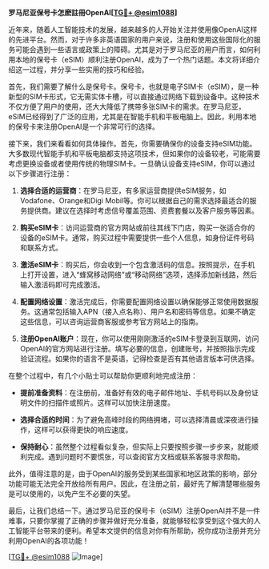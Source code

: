 **罗马尼亚保号卡怎麽註冊OpenAI[[TG💪+ @esim1088](https://t.me/s/esim1088)]**

近年来，随着人工智能技术的发展，越来越多的人开始关注并使用像OpenAI这样的先进平台。然而，对于许多非英语国家的用户来说，注册和使用这些国际化的服务可能会遇到一些语言或政策上的障碍。尤其是对于罗马尼亚的用户而言，如何利用本地的保号卡（eSIM）顺利注册OpenAI，成为了一个热门话题。本文将详细介绍这一过程，并分享一些实用的技巧和经验。

首先，我们需要了解什么是保号卡。保号卡，也就是电子SIM卡（eSIM），是一种新型的SIM卡形式，它无需实体卡槽，可以直接通过网络下载到设备中。这种技术不仅方便了用户的使用，还大大降低了携带多张SIM卡的需求。在罗马尼亚，eSIM已经得到了广泛的应用，尤其是在智能手机和平板电脑上。因此，利用本地的保号卡来注册OpenAI是一个非常可行的选择。

接下来，我们来看看如何具体操作。首先，你需要确保你的设备支持eSIM功能。大多数现代智能手机和平板电脑都支持这项技术，但如果你的设备较老，可能需要考虑更换设备或者使用传统的物理SIM卡。一旦确认设备支持eSIM，你可以通过以下步骤进行注册：

1. **选择合适的运营商**：在罗马尼亚，有多家运营商提供eSIM服务，如Vodafone、Orange和Digi Mobil等。你可以根据自己的需求选择最适合的服务提供商。建议在选择时考虑信号覆盖范围、资费套餐以及客户服务等因素。

2. **购买eSIM卡**：访问运营商的官方网站或前往其线下门店，购买一张适合你的设备的eSIM卡。通常，购买过程中需要提供一些个人信息，如身份证件号码和联系方式。

3. **激活eSIM卡**：购买后，你会收到一个包含激活码的信息。按照提示，在手机上打开设置，进入“蜂窝移动网络”或“移动网络”选项，选择添加新线路，然后输入激活码即可完成激活。

4. **配置网络设置**：激活完成后，你需要配置网络设置以确保能够正常使用数据服务。这通常包括输入APN（接入点名称）、用户名和密码等信息。如果不确定这些信息，可以咨询运营商客服或参考官方网站上的指南。

5. **注册OpenAI账户**：现在，你可以使用刚刚激活的eSIM卡登录到互联网，访问OpenAI的官方网站进行注册。填写必要的信息，创建账号，并按照指示完成验证流程。如果你的语言不是英语，记得检查是否有其他语言版本可供选择。

在整个过程中，有几个小贴士可以帮助你更顺利地完成注册：

- **提前准备资料**：在注册前，准备好有效的电子邮件地址、手机号码以及身份证明文件的扫描件或照片。这样可以加快注册速度。
  
- **选择合适的时间**：为了避免高峰时段的网络拥堵，可以选择清晨或深夜进行操作，这样可以获得更快的响应速度。

- **保持耐心**：虽然整个过程看似复杂，但实际上只要按照步骤一步步来，就能顺利完成。遇到问题时不要慌张，可以查阅官方文档或联系客服寻求帮助。

此外，值得注意的是，由于OpenAI的服务受到某些国家和地区政策的影响，部分功能可能无法完全开放给所有用户。因此，在注册之前，最好先了解清楚哪些服务是可以使用的，以免产生不必要的失望。

最后，让我们总结一下。通过罗马尼亚的保号卡（eSIM）注册OpenAI并不是一件难事，只要你掌握了正确的步骤并做好充分准备，就能够轻松享受到这个强大的人工智能平台带来的便利。希望本文提供的信息对你有所帮助，祝你成功注册并充分利用OpenAI的各项功能！

[[TG💪+ @esim1088](https://t.me/s/esim1088) ![Image](https://i.postimg.cc/4NQfJmqS/Snipaste-2025-05-13-00-14-12.png)]